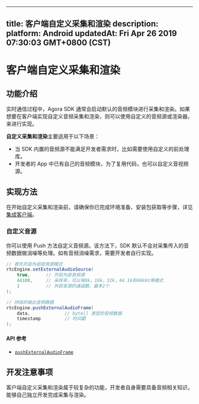 
---
title: 客户端自定义采集和渲染
description: 
platform: Android
updatedAt: Fri Apr 26 2019 07:30:03 GMT+0800 (CST)
---
# 客户端自定义采集和渲染
## 功能介绍

实时通信过程中，Agora SDK 通常会启动默认的音频模块进行采集和渲染。如果想要在客户端实现自定义音频采集和渲染，则可以使用自定义的音频源或渲染器，来进行实现。

**自定义采集和渲染**主要适用于以下场景：

* 当 SDK 内置的音频源不能满足开发者需求时，比如需要使用自定义的前处理库。
* 开发者的 App 中已有自己的音频模块，为了复用代码，也可以自定义音视频源。

## 实现方法

在开始自定义采集和渲染前，请确保你已完成环境准备、安装包获取等步骤，详见 [集成客户端](../../cn/Audio%20Broadcast/android_audio.md)。

### 自定义音源

你可以使用 Push 方法自定义音频源。该方法下，SDK 默认不会对采集传入的音频数据做消噪等处理。如有音频消噪需求，需要开发者自行实现。

```java
// 首先开启外部音频源模式
rtcEngine.setExternalAudioSource(
	true,      // 开启外部音频源
	44100,     // 采样率，可以有8k，16k，32k，44.1k和48kHz等模式
	1          // 外部音源的通道数，最多2个
);

// 持续的输出音频数据
rtcEngine.pushExternalAudioFrame(
	data,             // byte[] 类型的音频数据
	timestamp         // 时间戳
);
```

#### API 参考
* [`pushExternalAudioFrame`](https://docs.agora.io/cn/Audio%20Broadcast/API%20Reference/java/classio_1_1agora_1_1rtc_1_1_rtc_engine.html#a9e219a679d066cfc2544b5e8f9d4d69f)

## 开发注意事项

客户端自定义采集和渲染属于较复杂的功能，开发者自身需要具备音频相关知识，能够自己独立开发完成采集与渲染。

